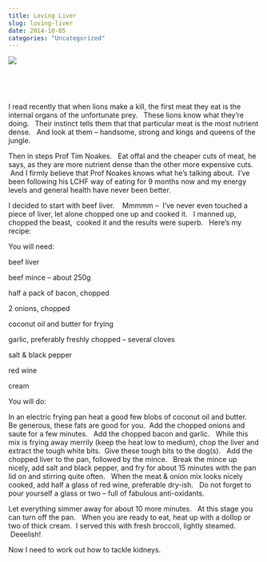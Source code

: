 ```yaml
---
title: Loving Liver
slug: loving-liver
date: 2014-10-05
categories: "Uncategorized"
---
```


<p><img src="http://res.cloudinary.com/dy6grlu8z/image/upload/v1558842167/j7t0bcuxzwrwf6zqpaho.jpg"/></p>
<p> </p>
<p> </p>
<p>I read recently that when lions make a kill, the first meat they eat is the internal organs of the unfortunate prey.   These lions know what they’re doing.   Their instinct tells them that that particular meat is the most nutrient dense.   And look at them – handsome, strong and kings and queens of the jungle.</p>
<p>Then in steps Prof Tim Noakes.   Eat offal and the cheaper cuts of meat, he says, as they are more nutrient dense than the other more expensive cuts.  And I firmly believe that Prof Noakes knows what he’s talking about.  I’ve been following his LCHF way of eating for 9 months now and my energy levels and general health have never been better.</p>
<p>I decided to start with beef liver.    Mmmmm –  I’ve never even touched a piece of liver, let alone chopped one up and cooked it.   I manned up, chopped the beast,  cooked it and the results were superb.   Here’s my recipe:</p>
<p>You will need:</p>
<p>beef liver</p>
<p>beef mince – about 250g</p>
<p>half a pack of bacon, chopped</p>
<p>2 onions, chopped</p>
<p>coconut oil and butter for frying</p>
<p>garlic, preferably freshly chopped – several cloves</p>
<p>salt &amp; black pepper</p>
<p>red wine</p>
<p>cream</p>
<p>You will do:</p>
<p>In an electric frying pan heat a good few blobs of coconut oil and butter.   Be generous, these fats are good for you.  Add the chopped onions and saute for a few minutes.   Add the chopped bacon and garlic.   While this mix is frying away merrily (keep the heat low to medium), chop the liver and extract the tough white bits.  Give these tough bits to the dog(s).   Add the chopped liver to the pan, followed by the mince.   Break the mince up nicely, add salt and black pepper, and fry for about 15 minutes with the pan lid on and stirring quite often.   When the meat &amp; onion mix looks nicely cooked, add half a glass of red wine, preferable dry-ish.   Do not forget to pour yourself a glass or two – full of fabulous anti-oxidants.</p>
<p>Let everything simmer away for about 10 more minutes.   At this stage you can turn off the pan.   When you are ready to eat, heat up with a dollop or two of thick cream.  I served this with fresh broccoli, lightly steamed.  Deeelish!</p>
<p>Now I need to work out how to tackle kidneys.</p>







